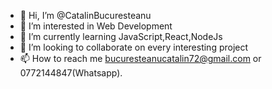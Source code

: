 - 👋 Hi, I’m @CatalinBucuresteanu
- 👀 I’m interested in Web Development
- 🌱 I’m currently learning JavaScript,React,NodeJs
- 💞️ I’m looking to collaborate on every interesting project
- 📫 How to reach me  bucuresteanucatalin72@gmail.com or 0772144847(Whatsapp).

<!---
CatalinBucuresteanu/CatalinBucuresteanu is a ✨ special ✨ repository because its `README.md` (this file) appears on your GitHub profile.
You can click the Preview link to take a look at your changes.
--->
